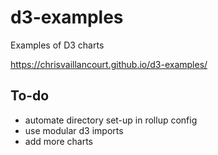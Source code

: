 # d3-examples

Examples of D3 charts

https://chrisvaillancourt.github.io/d3-examples/

## To-do

- automate directory set-up in rollup config
- use modular d3 imports
- add more charts
